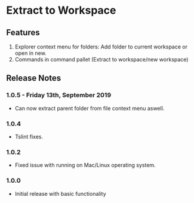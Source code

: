 # Extract to Workspace

## Features

1. Explorer context menu for folders: Add folder to current workspace or open in new.
2. Commands in command pallet (Extract to workspace/new workspace)

## Release Notes

### 1.0.5 - Friday 13th, September 2019

* Can now extract parent folder from file context menu aswell.

### 1.0.4

* Tslint fixes.

### 1.0.2

* Fixed issue with running on Mac/Linux operating system.

### 1.0.0

* Initial release with basic functionality
